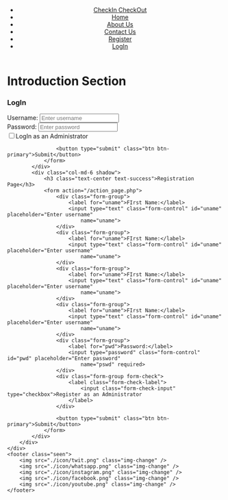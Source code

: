 <!DOCTYPE html>
<html lang="en">

<head>
    <meta charset="UTF-8">
    <meta name="viewport" content="width=device-width, initial-scale=1.0">
    <meta http-equiv="X-UA-Compatible" content="ie=edge">
    <!--  <link rel="stylesheet" href="../dist/spectre.css">
        <link rel="stylesheet" href="../dist/spectre.min.css"> -->
    <link rel="stylesheet" href="../css/bootstrap.css">
    <!-- <link rel="stylesheet" href="../css/bootstrap.min.css"> -->
    <!-- <script src="../js/jquery.min.js"></script>
        <script src="../js/bootstrap.min.js"></script>         -->
    <link rel="stylesheet" href="mystyle.css" />
    <title>CheckIn CheckOut</title>
</head>

<body>
    <header>
        <div class="navbar navbar-expand-sm bg-dark navbar-dark">
            <ul class="navbar-nav">
                <li class="nav-item">
                    <a class="nav-link active" href="#">CheckIn CheckOut</a>
                </li>
                <li class="nav-item">
                    <a class="nav-link" href="#">Home</a>
                </li>
                <li class="nav-item">
                    <a class="nav-link" href="#">About Us</a>
                </li>
                <li class="nav-item">
                    <a class="nav-link disabled" href="#">Contact Us</a>
                </li>
                <li class="nav-item">
                    <a class="nav-link disabled move" href="#">Register</a>
                </li>
                <li class="nav-item">
                    <a class="nav-link disabled move" href="#">LogIn</a>
                </li>
            </ul>
        </div>
        </div>
    </header>
    <div class="container">
        <div class="row">
            <div class="col-md-12 seen">
                <h1>Introduction Section</h1>
            </div>
            <div class="col-md-6 shadow">
                <h3 class="text-center text-success">LogIn
                </h3>
                <form action="/action_page.php">
                    <div class="form-group">
                        <label for="uname">Username:</label>
                        <input type="text" class="form-control" id="uname" placeholder="Enter username"
                            name="uname">
                    </div>
                    <div class="form-group">
                        <label for="pwd">Password:</label>
                        <input type="password" class="form-control" id="pwd" placeholder="Enter password"
                            name="pswd" required>
                    </div>
                    <div class="form-group form-check">
                        <label class="form-check-label">
                            <input class="form-check-input" type="checkbox">LogIn as an Administrator
                        </label>
                    </div>

                    <button type="submit" class="btn btn-primary">Submit</button>
                </form>
            </div>
            <div class="col-md-6 shadow">
                <h3 class="text-center text-success">Registration Page</h3>
                <form action="/action_page.php">
                    <div class="form-group">
                        <label for="uname">FIrst Name:</label>
                        <input type="text" class="form-control" id="uname" placeholder="Enter username"
                            name="uname">
                    </div>
                    <div class="form-group">
                        <label for="uname">FIrst Name:</label>
                        <input type="text" class="form-control" id="uname" placeholder="Enter username"
                            name="uname">
                    </div>
                    <div class="form-group">
                        <label for="uname">FIrst Name:</label>
                        <input type="text" class="form-control" id="uname" placeholder="Enter username"
                            name="uname">
                    </div>
                    <div class="form-group">
                        <label for="uname">FIrst Name:</label>
                        <input type="text" class="form-control" id="uname" placeholder="Enter username"
                            name="uname">
                    </div>
                    <div class="form-group">
                        <label for="pwd">Password:</label>
                        <input type="password" class="form-control" id="pwd" placeholder="Enter password"
                            name="pswd" required>
                    </div>
                    <div class="form-group form-check">
                        <label class="form-check-label">
                            <input class="form-check-input" type="checkbox">Register as an Administrator
                        </label>
                    </div>

                    <button type="submit" class="btn btn-primary">Submit</button>
                </form>
            </div>
        </div>
    </div>
    <footer class="seen">
        <img src="./icon/twit.png" class="img-change" />
        <img src="./icon/whatsapp.png" class="img-change" />
        <img src="./icon/instagram.png" class="img-change" />
        <img src="./icon/facebook.png" class="img-change" />
        <img src="./icon/youtube.png" class="img-change" />
    </footer>
</body>

</html>
